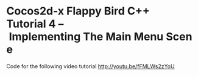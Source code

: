 Cocos2d-x Flappy Bird C++ Tutorial 4 – Implementing The Main Menu Scene
=======================================================================

Code for the following video tutorial http://youtu.be/fFMLWs2zYoU

